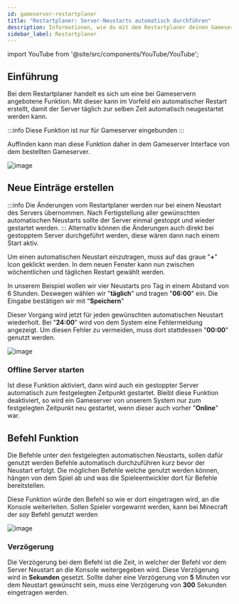 ```yaml
---
id: gameserver-restartplaner
title: "Restartplaner: Server-Neustarts automatisch durchführen"
description: Informationen, wie du mit dem Restartplaner deinen Gameserver von ZAP-Hosting.com automatisch in festgelegten Intervallen neu starten lassen kannst - ZAP-Hosting.com Dokumentation
sidebar_label: Restartplaner
---
```


import YouTube from '@site/src/components/YouTube/YouTube';

## Einführung
Bei dem Restartplaner handelt es sich um eine bei Gameservern angebotene Funktion. Mit dieser kann im Vorfeld ein automatischer Restart erstellt, damit der Server täglich zur selben Zeit automatisch neugestartet werden kann.

<YouTube videoId="bcsAePevPnY" title="How to setup a RESTART PLANNER for your Server!" description="Hast du das Gefühl, dass du etwas besser verstehst, wenn du es in Aktion siehst?  Wir haben etwas für dich! Tauche ab in unser Video, welches alles für dich zusammenfasst. Egal, ob du es eilig hast oder einfach nur Informationen auf möglichst verständliche Art und Weise aufnehmen möchtest!"/>

:::info
Diese Funktion ist nur für Gameserver eingebunden
:::

Auffinden kann man diese Funktion daher in dem Gameserver Interface von dem bestellten Gameserver.

![image](https://user-images.githubusercontent.com/13604413/159171151-58a2ede5-609b-4d9d-b1fd-2e1640050b19.png)

## Neue Einträge erstellen

:::info
Die Änderungen vom Restartplaner werden nur bei einem Neustart des Servers übernommen. Nach Fertigstellung aller gewünschten automatischen Neustarts sollte der Server einmal gestoppt und wieder gestartet werden.
:::
Alternativ können die Änderungen auch direkt bei gestopptem Server durchgeführt werden, diese wären dann nach einem Start aktiv.

Um einen automatischen Neustart einzutragen, muss auf das graue "**+**" Icon geklickt werden. In dem neuen Fenster kann nun zwischen wöchentlichen und täglichen Restart gewählt werden.

In unserem Beispiel wollen wir vier Neustarts pro Tag in einem Abstand von 6 Stunden.
Deswegen wählen wir "**täglich**" und tragen "**06:00**" ein.
Die Eingabe bestätigen wir mit "**Speichern**"


Dieser Vorgang wird jetzt für jeden gewünschten automatischen Neustart wiederholt.
Bei "**24:00**" wird von dem System eine Fehlermeldung angezeigt. Um diesen Fehler zu vermeiden, muss dort stattdessen "**00:00**" genutzt werden.

![image](https://user-images.githubusercontent.com/13604413/159171159-94dfe1d5-e218-4e2a-b0fe-388a884b81d2.png)

###  Offline Server starten

Ist diese Funktion aktiviert, dann wird auch ein gestoppter Server automatisch zum festgelegten Zeitpunkt gestartet. Bleibt diese Funktion deaktiviert, so wird ein Gameserver von unserem System nur zum festgelegten Zeitpunkt neu gestartet, wenn dieser auch vorher "**Online**" war.

## Befehl Funktion

Die Befehle unter den festgelegten automatischen Neustarts, sollen dafür genutzt werden Befehle automatisch durchzuführen kurz bevor der Neustart erfolgt. Die möglichen Befehle welche genutzt werden können, hängen von dem Spiel ab und was die Spieleentwickler dort für Befehle bereitstellen.

Diese Funktion würde den Befehl so wie er dort eingetragen wird, an die Konsole weiterleiten. Sollen Spieler vorgewarnt werden, kann bei Minecraft der *say* Befehl genutzt werden

![image](https://user-images.githubusercontent.com/13604413/159171163-7be2fa64-9219-4f36-802b-34eccc379894.png)

### Verzögerung

Die Verzögerung bei dem Befehl ist die Zeit, in welcher der Befehl vor dem Server Neustart an die Konsole weitergegeben wird. Diese Verzögerung wird in **Sekunden** gesetzt. Sollte daher eine Verzögerung von **5** Minuten vor dem Neustart gewünscht sein, muss eine Verzögerung von **300** Sekunden eingetragen werden.
